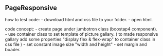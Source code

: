 
## PageResponsive

how to test code:
	- download html and css file to your folder.
	- open html.

code concept:
	- create page under jumbotron class (boostap4 component).
	- use container class to set template of picture gallary.
			( to made responsive gallary add some properties "display flex & flex-wrap" to container class in css file )
	- set constant image size "width and height"
	- set margin and boader.
	

	
	


